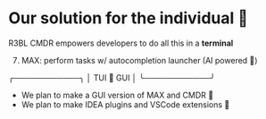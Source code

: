 # Our solution for the individual 🙋

R3BL CMDR empowers developers to do all this in a **terminal**

7. MAX: perform tasks w/ autocompletion launcher (AI powered 🤖)

╭────────────╮
│ TUI 🤝 GUI │
╰────────────╯
- We plan to make a GUI version of MAX and CMDR 🔮
- We plan to make IDEA plugins and VSCode extensions 🧩
